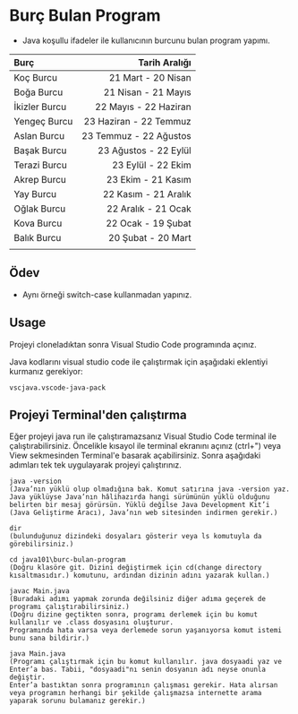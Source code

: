 # Burç Bulan Program

- Java koşullu ifadeler ile kullanıcının burcunu bulan program yapımı.

| Burç          |          Tarih Aralığı |
| :------------ | ---------------------: |
| Koç Burcu     |     21 Mart - 20 Nisan |
| Boğa Burcu    |    21 Nisan - 21 Mayıs |
| İkizler Burcu |  22 Mayıs - 22 Haziran |
| Yengeç Burcu  | 23 Haziran - 22 Temmuz |
| Aslan Burcu   | 23 Temmuz - 22 Ağustos |
| Başak Burcu   |  23 Ağustos - 22 Eylül |
| Terazi Burcu  |     23 Eylül - 22 Ekim |
| Akrep Burcu   |     23 Ekim - 21 Kasım |
| Yay Burcu     |   22 Kasım - 21 Aralık |
| Oğlak Burcu   |    22 Aralık - 21 Ocak |
| Kova Burcu    |     22 Ocak - 19 Şubat |
| Balık Burcu   |     20 Şubat - 20 Mart |
|               |

## Ödev

- Aynı örneği switch-case kullanmadan yapınız.

## Usage

Projeyi cloneladıktan sonra Visual Studio Code programında açınız.

Java kodlarını visual studio code ile çalıştırmak için aşağıdaki eklentiyi kurmanız gerekiyor:

```
vscjava.vscode-java-pack
```

## Projeyi Terminal'den çalıştırma

Eğer projeyi java run ile çalıştıramazsanız Visual Studio Code terminal ile çalıştırabilirsiniz. Öncelikle kısayol ile terminal ekranını açınız (ctrl+") veya View sekmesinden Terminal'e basarak açabilirsiniz. Sonra aşağıdaki adımları tek tek uygulayarak projeyi çalıştırınız.

```
java -version
(Java’nın yüklü olup olmadığına bak. Komut satırına java -version yaz. Java yüklüyse Java’nın hâlihazırda hangi sürümünün yüklü olduğunu belirten bir mesaj görürsün. Yüklü değilse Java Development Kit’i (Java Geliştirme Aracı), Java’nın web sitesinden indirmen gerekir.)

dir
(bulunduğunuz dizindeki dosyaları gösterir veya ls komutuyla da görebilirsiniz.)

cd java101\burc-bulan-program
(Doğru klasöre git. Dizini değiştirmek için cd(change directory kısaltmasıdır.) komutunu, ardından dizinin adını yazarak kullan.)

javac Main.java
(Buradaki adımı yapmak zorunda değilsiniz diğer adıma geçerek de programı çalıştırabilirsiniz.)
(Doğru dizine geçtikten sonra, programı derlemek için bu komut kullanılır ve .class dosyasını oluşturur.
Programında hata varsa veya derlemede sorun yaşanıyorsa komut istemi bunu sana bildirir.)

java Main.java
(Programı çalıştırmak için bu komut kullanılır. java dosyaadi yaz ve Enter’a bas. Tabii, "dosyaadi"nı senin dosyanın adı neyse onunla değiştir.
Enter’a bastıktan sonra programının çalışması gerekir. Hata alırsan veya programın herhangi bir şekilde çalışmazsa internette arama yaparak sorunu bulamanız gerekir.)

```
